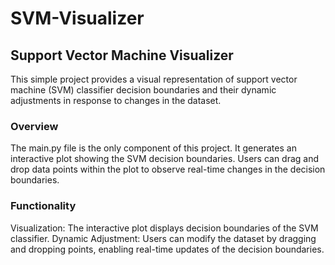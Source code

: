 # SVM-Visualizer
## Support Vector Machine Visualizer
This simple project provides a visual representation of support vector machine (SVM) classifier decision boundaries and their dynamic adjustments in response to changes in the dataset.

### Overview
The main.py file is the only component of this project. It generates an interactive plot showing the SVM decision boundaries. Users can drag and drop data points within the plot to observe real-time changes in the decision boundaries.

### Functionality
Visualization: The interactive plot displays decision boundaries of the SVM classifier.
Dynamic Adjustment: Users can modify the dataset by dragging and dropping points, enabling real-time updates of the decision boundaries.

